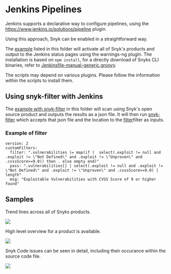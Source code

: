 # Jenkins Pipelines

Jenkins supports a declarative way to configure pipelines, using the https://www.jenkins.io/solutions/pipeline plugin.

Using this approach, Snyk can be enabled in a straightforward way.

The [example](./Jenkinsfile-npm-install-generic.groovy) listed in this folder will activate all of Snyk's products and output to the Jenkins status pages using the warnings-ng plugin. The installation is based on `npm install`, for a directly download of Snyks CLI binaries, refer to [Jenkinsfile-manual-generic.groovy](Jenkinsfile-manual-generic.groovy).

The scripts may depend on various plugins. Please follow the information within the scripts to install them.

## Using snyk-filter with Jenkins

The [example with snyk-filter](./Jenkinsfile-npm-install-with-snyk-filter.groovy) in this folder will scan using Snyk's open source product and outputs the results as a json file. It will then run [snyk-filter](https://github.com/snyk-tech-services/snyk-filter) which accepts that json file and the location to the [filter](./exploitable_cvss_9.yml)filter as inputs. 

### Example of filter

```
version: 2
customFilters:
  filter: ".vulnerabilities |= map(if (  select(.exploit != null and .exploit != \"Not Defined\" and .exploit != \"Unproven\" and .cvssScore>=9.0)) then . else empty end)"
  pass: ".vulnerabilities[] | select(.exploit != null and .exploit != \"Not Defined\" and .exploit != \"Unproven\" and .cvssScore>=9.0) | length"
  msg: "Exploitable Vulnerabilities with CVSS Score of 9 or higher found"
```

## Samples

Trend lines across all of Snyks products.

![](01-jenkins-overview.png)

High level overview for a product is available.

![](02-jenkins-code.png)

Snyk Code issues can be seen in detail, including their occurance within the source code file.

![](03-jenkins-code-detail.png)
